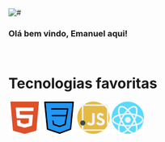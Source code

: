 <img src="https://github-readme-stats.vercel.app/api?username=anuraghazra&theme=dark&show_icons=true" alt="#">
 
### Olá bem vindo, Emanuel aqui!
<link rel="stylesheet" href="style.css">
<div aling="center">
<div style="display: inline_block"><br>
    <h1 aling="center">Tecnologias favoritas</h1>
       <img src="imagens/html5.png" alt="#">
       <img src="imagens/css.png" alt="#">
       <img src="imagens/javascript.png" alt="#">
       <img src="imagens/react.png" alt="#">
</div>
</div>
